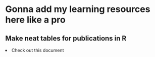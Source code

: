 # Gonna add my learning resources here like a pro

## Make neat tables for publications in R
<li nref="https://github.com/Sebawe/learning-statistics/blob/master/table_workshop.pdf">Check out this document</li>
